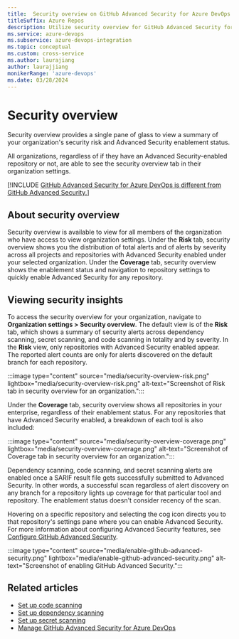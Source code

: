 ```yaml
---
title:  Security overview on GitHub Advanced Security for Azure DevOps 
titleSuffix: Azure Repos
description: Utilize security overview for GitHub Advanced Security for Azure DevOps
ms.service: azure-devops
ms.subservice: azure-devops-integration
ms.topic: conceptual 
ms.custom: cross-service
ms.author: laurajiang
author: laurajjiang
monikerRange: 'azure-devops'
ms.date: 03/28/2024
---
```


#  Security overview 
Security overview provides a single pane of glass to view a summary of your organization's security risk and Advanced Security enablement status. 

All organizations, regardless of if they have an Advanced Security-enabled repository or not, are able to see the security overview tab in their organization settings.

[!INCLUDE [GitHub Advanced Security for Azure DevOps is different from GitHub Advanced Security.](includes/github-advanced-security.md)]

## About security overview
Security overview is available to view for all members of the organization who have access to view organization settings. Under the **Risk** tab, security overview shows you the distribution of total alerts and of alerts by severity across all projects and repositories with Advanced Security enabled under your selected organization. Under the **Coverage** tab, security overview shows the enablement status and navigation to repository settings to quickly enable Advanced Security for any repository. 

## Viewing security insights
To access the security overview for your organization, navigate to **Organization settings > Security overview**. The default view is of the **Risk** tab, which shows a summary of security alerts across dependency scanning, secret scanning, and code scanning in totality and by severity. In the **Risk** view, only repositories with Advanced Security enabled appear. The reported alert counts are only for alerts discovered on the default branch for each repository. 

:::image type="content" source="media/security-overview-risk.png" lightbox="media/security-overview-risk.png" alt-text="Screenshot of Risk tab in security overview for an organization."::: 

Under the **Coverage** tab, security overview shows all repositories in your enterprise, regardless of their enablement status. For any repositories that have Advanced Security enabled, a breakdown of each tool is also included:

:::image type="content" source="media/security-overview-coverage.png" lightbox="media/security-overview-coverage.png" alt-text="Screenshot of Coverage tab in security overview for an organization."::: 

Dependency scanning, code scanning, and secret scanning alerts are enabled once a SARIF result file gets successfully submitted to Advanced Security. In other words, a successful scan regardless of alert discovery on any branch for a repository lights up coverage for that particular tool and repository. The enablement status doesn't consider recency of the scan. 

Hovering on a specific repository and selecting the cog icon directs you to that repository's settings pane where you can enable Advanced Security. For more information about configuring Advanced Security features, see [Configure GitHub Advanced Security](configure-github-advanced-security-features.md).

:::image type="content" source="media/enable-github-advanced-security.png" lightbox="media/enable-github-advanced-security.png" alt-text="Screenshot of enabling GitHub Advanced Security.":::

## Related articles

- [Set up code scanning](github-advanced-security-code-scanning.md)
- [Set up dependency scanning](github-advanced-security-dependency-scanning.md)
- [Set up secret scanning](github-advanced-security-secret-scanning.md)
- [Manage GitHub Advanced Security for Azure DevOps](github-advanced-security-permissions.md)
